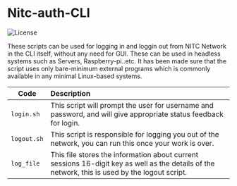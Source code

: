 # Nitc-auth-CLI
![License](https://img.shields.io/github/license/amarnathh/nitc-auth-cli.svg) 

These scripts can be used for logging in and loggin out from NITC Network in the CLI itself, without any need for GUI. These can be used in headless systems such as Servers, Raspberry-pi..etc. It has been made sure that the script uses only bare-minimum external programs which is commonly available in any minimal Linux-based systems.

| Code | Description |
|------|:------|
| `login.sh` | This script will prompt the user for username and password, and will give appropriate status feedback for login. |
| `logout.sh` | This script is responsible for logging you out of the network, you can run this once your work is over. |
| `log_file` | This file stores the information about current sessions 16-digit key as well as the details of the network, this is used by the logout script.|
